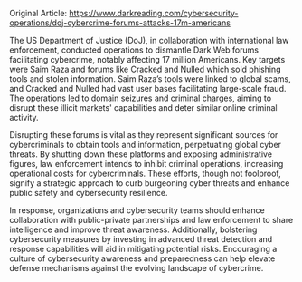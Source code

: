 Original Article: https://www.darkreading.com/cybersecurity-operations/doj-cybercrime-forums-attacks-17m-americans

The US Department of Justice (DoJ), in collaboration with international law enforcement, conducted operations to dismantle Dark Web forums facilitating cybercrime, notably affecting 17 million Americans. Key targets were Saim Raza and forums like Cracked and Nulled which sold phishing tools and stolen information. Saim Raza’s tools were linked to global scams, and Cracked and Nulled had vast user bases facilitating large-scale fraud. The operations led to domain seizures and criminal charges, aiming to disrupt these illicit markets' capabilities and deter similar online criminal activity.

Disrupting these forums is vital as they represent significant sources for cybercriminals to obtain tools and information, perpetuating global cyber threats. By shutting down these platforms and exposing administrative figures, law enforcement intends to inhibit criminal operations, increasing operational costs for cybercriminals. These efforts, though not foolproof, signify a strategic approach to curb burgeoning cyber threats and enhance public safety and cybersecurity resilience.

In response, organizations and cybersecurity teams should enhance collaboration with public-private partnerships and law enforcement to share intelligence and improve threat awareness. Additionally, bolstering cybersecurity measures by investing in advanced threat detection and response capabilities will aid in mitigating potential risks. Encouraging a culture of cybersecurity awareness and preparedness can help elevate defense mechanisms against the evolving landscape of cybercrime.